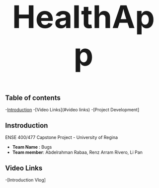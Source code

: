 <h1 align="center" style="font-size:100px" >
  HealthApp
</h1>

## Table of contents
-[Introduction](#introduction)
-[Video Links](#video links)
-[Project Development]


## Instroduction
ENSE 400/477 Capstone Project - University of Regina 
- **Team Name** : Bugs
- **Team member**: Abdelrahman Rabaa, Renz Arram Rivero, Li Pan

## Video Links
-[Introduction Vlog]
